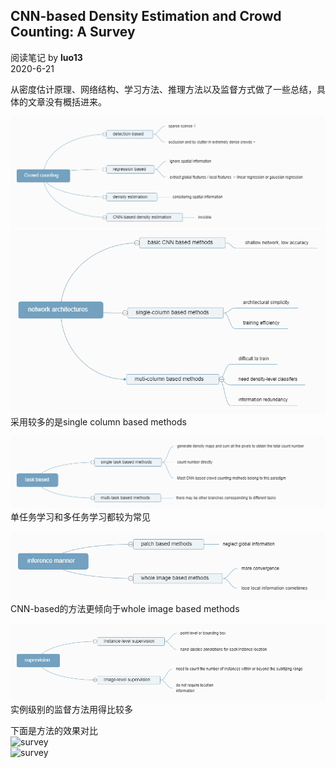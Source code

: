 ## CNN-based Density Estimation and Crowd Counting: A Survey
阅读笔记 by **luo13**  
2020-6-21  

从密度估计原理、网络结构、学习方法、推理方法以及监督方式做了一些总结，具体的文章没有概括进来。  

![survey](../../img/crowd_counting_survey/Crowd+counting.PNG)  
![survey](../../img/crowd_counting_survey/network+architectures.PNG)  
采用较多的是single column based methods  

![survey](../../img/crowd_counting_survey/Task+based.PNG)  
单任务学习和多任务学习都较为常见  

![survey](../../img/crowd_counting_survey/inference+manner.PNG)  
CNN-based的方法更倾向于whole image based methods  

![survey](../../img/crowd_counting_survey/supervision.PNG)  
实例级别的监督方法用得比较多  

下面是方法的效果对比  
![survey](../../img/crowd_counting_survey/表1.jpg)  
![survey](../../img/crowd_counting_survey/表2.jpg)  
